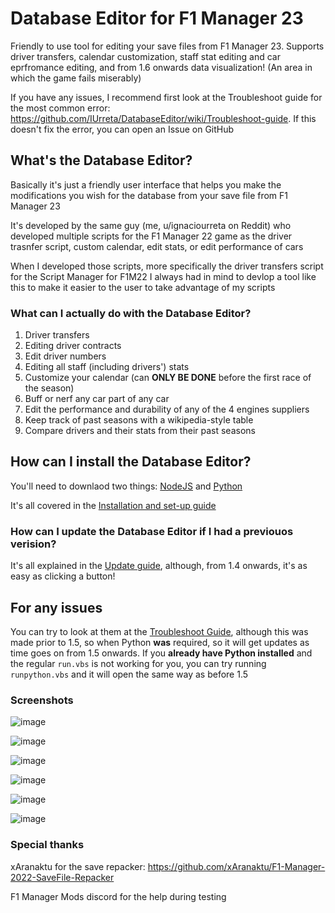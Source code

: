 # Database Editor for F1 Manager 23 #
Friendly to use tool for editing your save files from F1 Manager 23. Supports driver transfers, calendar customization, staff stat editing and car eprfromance editing, and from 1.6 onwards data visualization! (An area in which the game fails miserably)

If you have any issues, I recommend first look at the Troubleshoot guide for the most common error: https://github.com/IUrreta/DatabaseEditor/wiki/Troubleshoot-guide. If this doesn't fix the error, you can open an Issue on GitHub

## What's the Database Editor? ##
Basically it's just a friendly user interface that helps you make the modifications you wish for the database from your save file from F1 Manager 23

It's developed by the same guy (me, u/ignaciourreta on Reddit) who developed multiple scripts for the F1 Manager 22 game as the driver trasnfer script, custom calendar, edit stats, or edit performance of cars

When I developed those scripts, more specifically the driver transfers script for the Script Manager for F1M22 I always had in mind to devlop a tool like this to make it easier to the user to take advantage of my scripts

### What can I actually do with the Database Editor? ###

1. Driver transfers
2. Editing driver contracts
3. Edit driver numbers
4. Editing all staff (including drivers') stats
5. Customize your calendar (can **ONLY BE DONE** before the first race of the season)
6. Buff or nerf any car part of any car
7. Edit the performance and durability of any of the 4 engines suppliers
8. Keep track of past seasons with a wikipedia-style table
9. Compare drivers and their stats from their past seasons

## How can I install the Database Editor? ##
You'll need to downlaod two things: [NodeJS](https://nodejs.org/en/download) and [Python](https://www.python.org/downloads/)

It's all covered in the [Installation and set-up guide](https://github.com/IUrreta/DatabaseEditor/wiki/Installation-and-set%E2%80%90up-guide)

### How can I update the Database Editor if I had a previouos verision? ###

It's all explained in the [Update guide](https://github.com/IUrreta/DatabaseEditor/wiki/Update-guide), although, from 1.4 onwards, it's as easy as clicking a button!

## For any issues ##

You can try to look at them at the [Troubleshoot Guide](https://github.com/IUrreta/DatabaseEditor/wiki/Troubleshoot-guide), although this was made prior to 1.5, so when Python **was** required, so it will get updates as time goes on from 1.5 onwards. If you **already have Python installed** and the regular `run.vbs` is not working for you, you can try running `runpython.vbs` and it will open the same way as before 1.5


### Screenshots ###

![image](https://github.com/IUrreta/DatabaseEditor/assets/95303008/f8eb8172-5b27-41d6-b68f-15c63837948c)

![image](https://github.com/IUrreta/DatabaseEditor/assets/95303008/804f32c4-fcde-4d8f-86b9-50e14660af9a)

![image](https://github.com/IUrreta/DatabaseEditor/assets/95303008/3d35612c-1993-456f-a5b5-78464ee5137f)

![image](https://github.com/IUrreta/DatabaseEditor/assets/95303008/d413ffdd-f696-45b8-8516-133e45c7935f)

![image](https://github.com/IUrreta/DatabaseEditor/assets/95303008/b681f63e-b740-4a3b-a047-2aa77a4e2a83)

![image](https://github.com/IUrreta/DatabaseEditor/assets/95303008/44f7820a-01be-4297-a0f8-2aecf59ed600)



### Special thanks ###
xAranaktu for the save repacker: https://github.com/xAranaktu/F1-Manager-2022-SaveFile-Repacker

F1 Manager Mods discord for the help during testing
